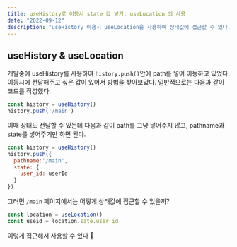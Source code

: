 ```yaml
---
title: useHistory로 이동시 state 값 넣기, useLocation 의 사용 
date: "2022-09-12"
description: "useHistory 이용시 useLocation을 사용하여 상태값에 접근할 수 있다."
---
```


## useHistory & useLocation
개발중에 useHistory를 사용하여 `history.push()`안에 path를 넣어 이동하고 있었다. 
이동시에 전달해주고 싶은 값이 있어서 방법을 찾아보았다.
일반적으로는 다음과 같이 코드를 작성했다.
```js 
const history = useHistory()
history.push('/main')
```

이때 상태도 전달할 수 있는데 다음과 같이 path를 그냥 넣어주지 않고, 
pathname과 state를 넣어주기만 하면 된다.
```js 
const history = useHistory()
history.push({
  pathname:'/main',
  state: {
    user_id: userId
  }
})
```
그러면 `/main` 페이지에서는 어떻게 상태값에 접근할 수 있을까?
```js
const location = useLocation() 
const useid = location.sate.user_id 

```

이렇게 접근해서 사용할 수 있다 :tada:



